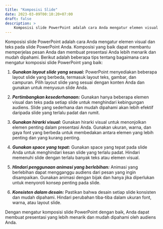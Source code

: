 ```yaml
---
title: "Komposisi Slide"
date: 2023-03-09T00:10:20+07:00
draft: false
description: >
    Komposisi slide PowerPoint adalah cara Anda mengatur elemen visual dan teks pada slide PowerPoint Anda
---
```


Komposisi slide PowerPoint adalah cara Anda mengatur elemen visual dan teks pada slide PowerPoint Anda. Komposisi yang baik dapat membantu memperjelas pesan Anda dan membuat presentasi Anda lebih menarik dan mudah dipahami. Berikut adalah beberapa tips tentang bagaimana cara mengatur komposisi slide PowerPoint yang baik:

1. ***Gunakan layout slide yang sesuai:*** PowerPoint menyediakan beberapa layout slide yang berbeda, termasuk layout teks, gambar, dan campuran. Pilih layout slide yang sesuai dengan konten Anda dan gunakan untuk menyusun slide Anda.

2. ***Pertimbangkan kesederhanaan:*** Gunakan hanya beberapa elemen visual dan teks pada setiap slide untuk menghindari kebingungan audiens. Slide yang sederhana dan mudah dipahami akan lebih efektif daripada slide yang terlalu padat dan rumit.

3. ***Gunakan hirarki visual:*** Gunakan hirarki visual untuk menonjolkan elemen penting dalam presentasi Anda. Gunakan ukuran, warna, dan gaya font yang berbeda untuk membedakan antara elemen yang lebih penting dan yang kurang penting.

4. ***Gunakan space yang tepat:*** Gunakan space yang tepat pada slide Anda untuk menghindari kesan slide yang terlalu padat. Hindari memenuhi slide dengan terlalu banyak teks atau elemen visual.

5. ***Hindari penggunaan animasi yang berlebihan:*** Animasi yang berlebihan dapat mengganggu audiens dari pesan yang ingin disampaikan. Gunakan animasi dengan bijak dan hanya jika diperlukan untuk menyoroti konsep penting pada slide.

6. ***Konsisten dalam desain:*** Pastikan bahwa desain setiap slide konsisten dan mudah dipahami. Hindari perubahan tiba-tiba dalam ukuran font, warna, atau layout slide.

Dengan mengatur komposisi slide PowerPoint dengan baik, Anda dapat membuat presentasi yang lebih menarik dan mudah dipahami oleh audiens Anda.

